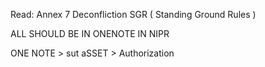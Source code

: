 Read:
Annex 7
Deconfliction
SGR ( Standing Ground Rules )

ALL SHOULD BE IN ONENOTE IN NIPR

ONE NOTE > sut aSSET > Authorization